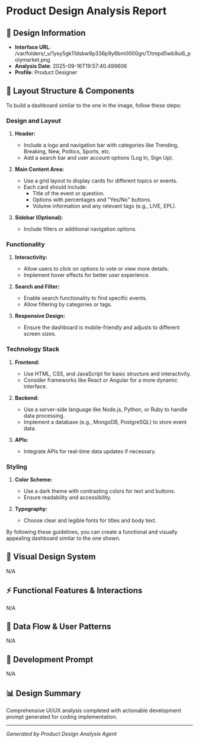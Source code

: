 # Product Design Analysis Report

## 🎨 Design Information
- **Interface URL**: /var/folders/_v/1ysy5gk11dsbw9p336p9y6bm0000gn/T/tmpd5wb9ui6_polymarket.png
- **Analysis Date**: 2025-09-16T19:57:40.499606
- **Profile**: Product Designer

## 📐 Layout Structure & Components
To build a dashboard similar to the one in the image, follow these steps:

### Design and Layout
1. **Header:**
   - Include a logo and navigation bar with categories like Trending, Breaking, New, Politics, Sports, etc.
   - Add a search bar and user account options (Log In, Sign Up).

2. **Main Content Area:**
   - Use a grid layout to display cards for different topics or events.
   - Each card should include:
     - Title of the event or question.
     - Options with percentages and "Yes/No" buttons.
     - Volume information and any relevant tags (e.g., LIVE, EPL).

3. **Sidebar (Optional):**
   - Include filters or additional navigation options.

### Functionality
1. **Interactivity:**
   - Allow users to click on options to vote or view more details.
   - Implement hover effects for better user experience.

2. **Search and Filter:**
   - Enable search functionality to find specific events.
   - Allow filtering by categories or tags.

3. **Responsive Design:**
   - Ensure the dashboard is mobile-friendly and adjusts to different screen sizes.

### Technology Stack
1. **Frontend:**
   - Use HTML, CSS, and JavaScript for basic structure and interactivity.
   - Consider frameworks like React or Angular for a more dynamic interface.

2. **Backend:**
   - Use a server-side language like Node.js, Python, or Ruby to handle data processing.
   - Implement a database (e.g., MongoDB, PostgreSQL) to store event data.

3. **APIs:**
   - Integrate APIs for real-time data updates if necessary.

### Styling
1. **Color Scheme:**
   - Use a dark theme with contrasting colors for text and buttons.
   - Ensure readability and accessibility.

2. **Typography:**
   - Choose clear and legible fonts for titles and body text.

By following these guidelines, you can create a functional and visually appealing dashboard similar to the one shown.

## 🎨 Visual Design System
N/A

## ⚡ Functional Features & Interactions
N/A

## 🔄 Data Flow & User Patterns
N/A

## 🚀 Development Prompt
N/A

## 📊 Design Summary
Comprehensive UI/UX analysis completed with actionable development prompt generated for coding implementation.

---
*Generated by Product Design Analysis Agent*